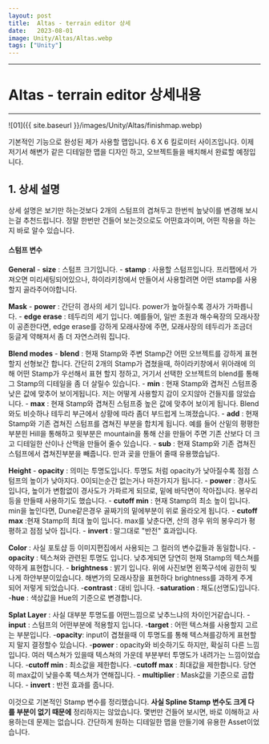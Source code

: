 ```yaml
---
layout: post
title:  Altas - terrain editor 상세
date:   2023-08-01
image: Unity/Altas/Altas.webp
tags: ["Unity"]
---
```




---
# Altas - terrain editor 상세내용
---

![01]({{ site.baseurl }}/images/Unity/Altas/finishmap.webp)

기본적인 기능으로 완성된 제가 사용할 맵입니다. 6 X 6 킬로미터 사이즈입니다.
이제 저기서 해변가 같은 디테일한 맵을 디자인 하고, 오브젝트들을 배치해서 완료할 예정입니다.

## 1. 상세 설명
상세 설명은 보기만 하는것보다 2개의 스텀프의 겹쳐두고 한번씩 높낮이를 변경해 보시는걸 추천드립니다. 정말 한번만 건들어 보는것으로도 어떤효과이며, 어떤 작용을 하는지 바로 알수 있습니다.

#### 스텀프 변수
**General**
        - **size** : 스텀프 크기입니다.
        - **stamp** : 사용할 스텀프입니다. 프리팹에서 가져오면 미리세팅되어있으나, 하이라키창에서 만들어서 사용할려면 어떤 stamp를 사용할지 골라주어야합니다.

**Mask**
        - **power** : 간단히 경사의 세기 입니다. power가 높아질수록 경사가 가파릅니다.
        - **edge erase** : 테두리의 세기 입니다. 예를들어, 일반 초원과 해수욕장의 모래사장이 공존한다면, edge erase를 강하게 모래사장에 주면, 모래사장의 테두리가 조금더 둥글게 약해져서 좀 더 자연스려워 집니다.

**Blend modes**
        - **blend** : 현재 Stamp와 주변 Stamp간 어떤 오브젝트를 강하게 표현할지 선형보간 합니다. 간단히 2개의 Stamp가 겹쳤을때, 하이라키창에서 위아래에 의해 어떤 Stamp가 우선해서 표현 할지 정하고, 거기서 선택한 오브젝트의 blend를 통해 그 Stamp의 디테일을 좀 더 살릴수 있습니다.
        - **min** : 현재 Stamp와 겹쳐진 스텀프중 낮은 값에 맞추어 보이게됩니다. 저는 어떻게 사용할지 감이 오지않아 건들지를 않았습니다.
        - **max** : 현재 Stamp와 겹쳐진 스텀프중 높은 값에 맞추어 보이게 됩니다. Blend와도 비슷하나 테두리 부근에서 상황에 따라 좀더 부드럽게 느껴졌습니다.
        - **add** : 현재 Stamp와 기존 겹쳐진 스텀프를 겹쳐진 부분을 합치게 됩니다. 예를 들어 산밑의 평평한 부분읜 Hill을 통해하고 윗부분은 mountain을 통해 산을 만들어 주면 기존 산보다 더 크고 디테일한 산이나 산맥을 만들어 줄수 있습니다.
        - **sub** : 현재 Stamp와 기존 겹쳐진 스텀프에서 겹쳐진부분을 빼줍니다. 만과 곶을 만들어 줄때 유용했습닙다. 

**Height**
        - **opacity** : 의미는 투명도입니다. 투명도 처럼 opacity가 낮아질수록 점점 스텀프의 높이가 낮아지다. 0이되는순간 없는거나 마찬가지가 됩니다.
        - **power** : 경사도입니다, 높이가 변함없이 경사도가 가파르게 되므로, 밑에 바닥면이 작아집니다. 봉우리등을 만들때 사용하기도 했습니다.
        - **cutoff min** : 현재 Stamp의 최소 높이 입니다. min을 높인다면, Dune같은경우 골짜기의 밑에부분이 위로 올라오게 됩니다.
        - **cutoff max** :현재 Stamp의 최대 높이 입니다. max를 낮춘다면, 산의 경우 위의 봉우리가 평평하고 점점 낮아 집니다.
        - **invert** : 말그대로 "반전" 효과입니다.

**Color** : 사실 포토샵 등 이미지편집에서 사용되는 그 컬러의 변수값들과 동일합니다.
        - **opacity** : 텍스쳐와 관련된 투명도 입니다. 낮추게되면 당연히 현재 Stamp의 텍스쳐를 약하게 표현합니다.
        - **brightness** : 밝기 입니다. 위에 사진보면 왼쪽구석에 굉한히 빛나게 하얀부분이있습니다. 해변가의 모래사장을 표현하다 brightness를 과하게 주게 되어 저렇게 되었습니다.
        -**contrast** : 대비 입니다.
        -**saturation** : 채도(선명도)입니다.
        -**hue** : 색상값을 Hue의 기준으로 변경합니다.

**Splat Layer** : 사실 대부분 투명도를 어떤느낌으로 낮추느냐의 차이인거같습니다.
        -**input** : 스텀프의 어떤부분에 적용할지 입니다.
        -**target** : 어떤 텍스쳐를 사용할지 고르는 부분입니다.
        -**opacity**: input이 겹쳤을때 이 투명도를 통해 텍스쳐를강하게 표현할지 말지 결정할수 있습니다.
        -**power** : opacity와 비슷하기도 하지만, 확실히 다른 느낌입니다. 여러 텍스쳐가 있을때 텍스쳐의 가운데 부분부터 투명도가 내려가는 느낌이었습니다.
        -**cutoff min** : 최소값을 제한합니다.
        -**cutoff max** : 최대값을 제한합니다. 당연히 max값이 낮을수록 텍스쳐가 연해집니다.
        - **multiplier** :  Mask값을 기준으로 곱합니다. 
        - **invert** : 반전 효과를 줍니다.

이것으로 기본적인 Stamp 변수를 정리했습니다. **사실 Spline Stamp 변수도 크게 다를 부분이 없기 때문에** 정리하지는 않았습니다. 몇번만 건들어 보시면, 바로 이해하고 사용하는데 문제는 없습니다. 간단하게 원하는 디테일한 맵을 만들기에 유용한 Asset이었습니다.